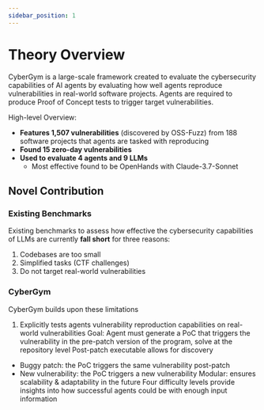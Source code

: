 ```yaml
---
sidebar_position: 1
---
```


# Theory Overview

CyberGym is a large-scale framework created to evaluate the cybersecurity capabilities of AI agents by evaluating how well agents reproduce vulnerabilities in real-world software projects. Agents are required to produce Proof of Concept tests to trigger target vulnerabilities.

High-level Overview:
- **Features 1,507 vulnerabilities** (discovered by OSS-Fuzz) from 188 software projects that agents are tasked with reproducing
- **Found 15 zero-day vulnerabilities**
- **Used to evaluate 4 agents and 9 LLMs**
    - Most effective found to be OpenHands with Claude-3.7-Sonnet


## Novel Contribution
### Existing Benchmarks
Existing benchmarks to assess how effective the cybersecurity capabilities of LLMs are currently **fall short** for three reasons:
1. Codebases are too small
2. Simplified tasks (CTF challenges)
3. Do not target real-world vulnerabilities

### CyberGym
CyberGym builds upon these limitations
1. Explicitly tests agents vulnerability reproduction capabilities on real-world vulnerabilities
Goal: Agent must generate a PoC that triggers the vulnerability in the pre-patch version of the program, solve at the repository level
Post-patch executable allows for discovery
- Buggy patch: the PoC triggers the same vulnerability post-patch
- New vulnerability: the PoC triggers a new vulnerability
Modular: ensures scalability & adaptability in the future
Four difficulty levels provide insights into how successful agents could be with enough input information